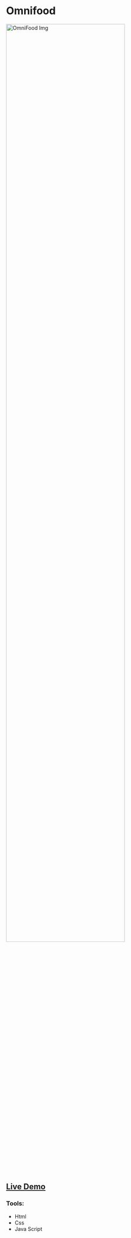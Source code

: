 # Omnifood
<img src="https://l.top4top.io/p_2570wtyr61.png" alt="OmniFood Img" width=80% >
<h2><a href="https://appie-shawky.netlify.app/">Live Demo</a></h2>

### Tools:
- Html
- Css
- Java Script

